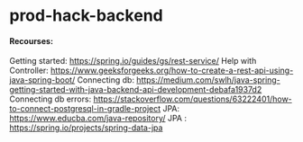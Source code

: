 # prod-hack-backend

#### Recourses:

Getting started: https://spring.io/guides/gs/rest-service/
Help with Controller: https://www.geeksforgeeks.org/how-to-create-a-rest-api-using-java-spring-boot/
Connecting db: https://medium.com/swlh/java-spring-getting-started-with-java-backend-api-development-debafa1937d2
Connecting db errors: https://stackoverflow.com/questions/63222401/how-to-connect-postgresql-in-gradle-project
JPA: https://www.educba.com/java-repository/
JPA : https://spring.io/projects/spring-data-jpa
